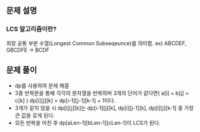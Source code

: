 ## 문제 설명
### LCS 알고리즘이란?
최장 공통 부분 수열(Longest Common Subseqeunce)를 의미함.
ex) ABCDEF, GBCDFE → BCDF

## 문제 풀이
- dp를 사용하여 문제 해결
- 3중 반복문을 통해 각각의 문자열을 반복하며 3개의 단어가 같다면( a[i] = b[j] = c[k] ) dp[i][j][k] = dp[i-1][j-1][k-1] + 1이다.
- 3개가 같지 않을 시 dp[i][j][k]는 dp[i-1][j][k], dp[i][j-1][k], dp[i][j][k-1] 중 가장 큰 값을 갖게 된다.
- 모든 반복을 마친 후 dp[aLen-1][bLen-1][cLen-1]이 LCS가 된다.
